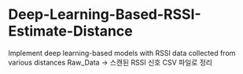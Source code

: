 # Deep-Learning-Based-RSSI-Estimate-Distance
Implement deep learning-based models with RSSI data collected from various distances
Raw_Data -> 스캔된 RSSI 신호 CSV 파일로 정리 
